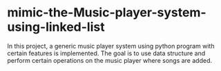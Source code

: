 # mimic-the-Music-player-system-using-linked-list
In this project, a generic music player system using python program with certain features is implemented. The goal is to use data structure and perform certain operations on the music player where songs are added.
